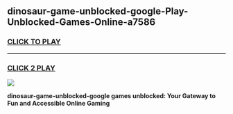 
## dinosaur-game-unblocked-google-Play-Unblocked-Games-Online-a7586
<h3>
<a href="https://premium76.site?title=dinosaur-game-unblocked-google&ref=25A">CLICK TO PLAY</a></h3>
<hr>

<h3>
<a href="https://premium76.site?title=dinosaur-game-unblocked-google&ref=25A">CLICK 2 PLAY</a>
  
</h3>

<a href="https://premium76.site?title=dinosaur-game-unblocked-google&ref=25A"><img src="https://clearcache.store/games.png"></a>


**dinosaur-game-unblocked-google games unblocked: Your Gateway to Fun and Accessible Online Gaming**
